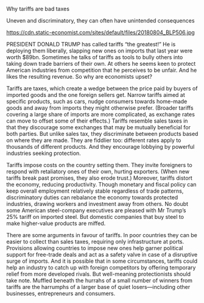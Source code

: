 Why tariffs are bad taxes 

Uneven and discriminatory, they can often have unintended consequences

https://cdn.static-economist.com/sites/default/files/20180804_BLP506.jpg

PRESIDENT DONALD TRUMP has called tariffs “the greatest!” He is deploying them liberally, slapping new ones on imports that last year were worth $89bn. Sometimes he talks of tariffs as tools to bully others into taking down trade barriers of their own. At others he seems keen to protect American industries from competition that he perceives to be unfair. And he likes the resulting revenue. So why are economists upset?

Tariffs are taxes, which create a wedge between the price paid by buyers of imported goods and the one foreign sellers get. Narrow tariffs aimed at specific products, such as cars, nudge consumers towards home-made goods and away from imports they might otherwise prefer. (Broader tariffs covering a large share of imports are more complicated, as exchange rates can move to offset some of their effects.) Tariffs resemble sales taxes in that they discourage some exchanges that may be mutually beneficial for both parties. But unlike sales tax, they discriminate between products based on where they are made. They are fiddlier too: different rates apply to thousands of different products. And they encourage lobbying by powerful industries seeking protection.

Tariffs impose costs on the country setting them. They invite foreigners to respond with retaliatory ones of their own, hurting exporters. (When new tariffs break past promises, they also erode trust.) Moreover, tariffs distort the economy, reducing productivity. Though monetary and fiscal policy can keep overall employment relatively stable regardless of trade patterns, discriminatory duties can rebalance the economy towards protected industries, drawing workers and investment away from others. No doubt some American steel-company executives are pleased with Mr Trump’s 25% tariff on imported steel. But domestic companies that buy steel to make higher-value products are miffed.

There are some arguments in favour of tariffs. In poor countries they can be easier to collect than sales taxes, requiring only infrastructure at ports. Provisions allowing countries to impose new ones help garner political support for free-trade deals and act as a safety valve in case of a disruptive surge of imports. And it is possible that in some circumstances, tariffs could help an industry to catch up with foreign competitors by offering temporary relief from more developed rivals. But well-meaning protectionists should take note. Muffled beneath the hurrahs of a small number of winners from tariffs are the harrumphs of a larger base of quiet losers—including other businesses, entrepreneurs and consumers.